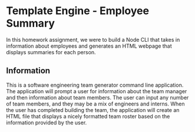 # Template Engine - Employee Summary

In this homework assignment, we were to build a Node CLI that takes in information about employees and generates an HTML webpage that displays summaries for each person. 


## Information

This is a software engineering team generator command line application. The application will prompt a user for information about the team manager and then information about team members. The user can input any number of team members, and they may be a mix of engineers and interns. When the user has completed building the team, the application will create an HTML file that displays a nicely formatted team roster based on the information provided by the user. 


